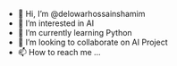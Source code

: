- 👋 Hi, I’m @delowarhossainshamim
- 👀 I’m interested in AI
- 🌱 I’m currently learning Python
- 💞️ I’m looking to collaborate on AI Project
- 📫 How to reach me ...

<!---
delowarhossainshamim/delowarhossainshamim is a ✨ special ✨ repository because its `README.md` (this file) appears on your GitHub profile.
You can click the Preview link to take a look at your changes.
--->
